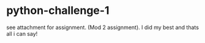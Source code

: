 # python-challenge-1
see attachment for assignment. (Mod 2 assignment).  I did my best and thats all i can say!
